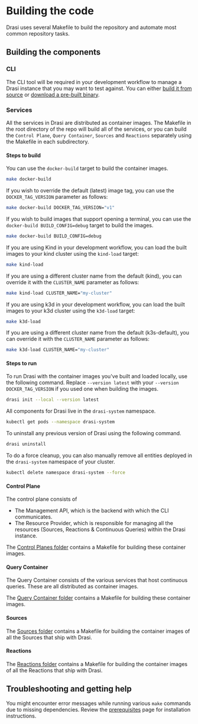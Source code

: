 # Building the code

Drasi uses several Makefile to build the repository and automate most common repository tasks.


## Building the components

### CLI

The CLI tool will be required in your development workflow to manage a Drasi instance that you may want to test against. You can either [build it from source](../../../../cli/) or [download a pre-built binary](https://github.com/drasi-project/drasi-platform/releases).

### Services

All the services in Drasi are distributed as container images.  The Makefile in the root directory of the repo will build all of the services, or you can build the `Control Plane`, `Query Container`, `Sources` and `Reactions` separately using the Makefile in each subdirectory. 

#### Steps to build

You can use the `docker-build` target to build the container images.

```sh
make docker-build
```

If you wish to override the default (latest) image tag, you can use the `DOCKER_TAG_VERSION` parameter as follows:

```sh
make docker-build DOCKER_TAG_VERSION="v1"
```

If you wish to build images that support opening a terminal, you can use the `docker-build BUILD_CONFIG=debug` target to build the images.
```sh
make docker-build BUILD_CONFIG=debug
```

If you are using Kind in your development workflow, you can load the built images to your kind cluster using the `kind-load` target:

```sh
make kind-load
```

If you are using a different cluster name from the default (kind), you can override it with the `CLUSTER_NAME` parameter as follows:

```sh
make kind-load CLUSTER_NAME="my-cluster"
```

If you are using k3d in your development workflow, you can load the built images to your k3d cluster using the `k3d-load` target:

```sh
make k3d-load
```

If you are using a different cluster name from the default (k3s-default), you can override it with the `CLUSTER_NAME` parameter as follows:

```sh
make k3d-load CLUSTER_NAME="my-cluster"
```

#### Steps to run

To run Drasi with the container images you've built and loaded locally, use the following command. Replace `--version latest` with your `--version DOCKER_TAG_VERSION` if you used one when building the images.

```sh
drasi init --local --version latest
```

All components for Drasi live in the `drasi-system` namespace.

```sh
kubectl get pods --namespace drasi-system
```

To uninstall any previous version of Drasi using the following command.

```sh
drasi uninstall
```

To do a force cleanup, you can also manually remove all entities deployed in the `drasi-system` namespace of your cluster.

```sh
kubectl delete namespace drasi-system --force
```

#### Control Plane

The control plane consists of 
- The Management API, which is the backend with which the CLI communicates.
- The Resource Provider, which is responsible for managing all the resources (Sources, Reactions & Continuous Queries) within the Drasi instance.

The [Control Planes folder](../../../../control-planes/) contains a Makefile for building these container images.


#### Query Container

The Query Container consists of the various services that host continuous queries.  These are all distributed as container images.

The [Query Container folder](../../../../query-container/) contains a Makefile for building these container images.

#### Sources

The [Sources folder](../../../../sources/) contains a Makefile for building the container images of all the Sources that ship with Drasi.

#### Reactions

The [Reactions folder](../../../../reactions/) contains a Makefile for building the container images of all the Reactions that ship with Drasi.



## Troubleshooting and getting help

You might encounter error messages while running various `make` commands due to missing dependencies. Review the [prerequisites](./../contributing-code-prerequisites/) page for installation instructions.
